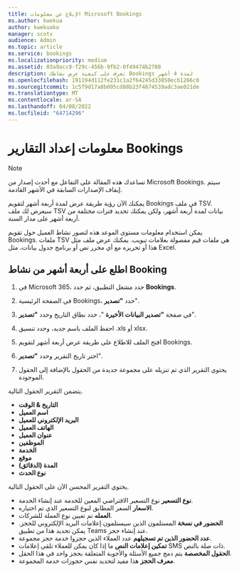 ```yaml
---
title: الإبلاغ عن معلومات Microsoft Bookings
ms.author: kwekua
author: kwekuako
manager: scotv
audience: Admin
ms.topic: article
ms.service: bookings
ms.localizationpriority: medium
ms.assetid: 03a9acc9-f29c-456b-9fb2-0f49474b2708
description: تعرف على كيفية عرض نشاطك Bookings لمدة 4 أشهر
ms.openlocfilehash: 191194d112fe231c1a2f64245d33850ecb1266c0
ms.sourcegitcommit: 1c5f9d17a8b095cd88b23f4874539adc3ae021de
ms.translationtype: MT
ms.contentlocale: ar-SA
ms.lasthandoff: 04/08/2022
ms.locfileid: "64714296"
---
```

# <a name="reporting-info-for-bookings"></a>معلومات إعداد التقارير Bookings

> [!NOTE]
> تساعدك هذه المقالة على التفاعل مع أحدث إصدار من Microsoft Bookings. سيتم إيقاف الإصدارات السابقة في الأشهر القادمة.

يمكنك الآن رؤية طريقة عرض لمدة أربعة أشهر لتقويم Bookings في ملف TSV. سيعرض لك ملف TSV بيانات لمدة أربعة أشهر، ولكن يمكنك تحديد فترات مختلفة من أربعة أشهر على مدار السنة.

يمكن استخدام معلومات مستوى الموعد هذه لتصور نشاط العميل حول تقويم Bookings. ملفات TSV هي ملفات قيم مفصولة بعلامات تبويب. يمكنك عرض ملف مثل هذا أو تحريره مع أي محرر نص أو برنامج جدول بيانات، مثل Excel.

## <a name="see-four-months-of-booking-activity"></a>اطلع على أربعة أشهر من نشاط Booking

1. في Microsoft 365، حدد مشغل التطبيق، ثم حدد **Bookings**.

1. في الصفحة الرئيسية Bookings، حدد **"تصدير**".

1. في صفحة **"تصدير البيانات الأخيرة** "، حدد نطاق التاريخ وحدد **"تصدير**".

1. احفظ الملف باسم جديد، وحدد تنسيق .xls أو xlsx.

1. افتح الملف للاطلاع على طريقة عرض أربعة أشهر لتقويم Bookings.

1. اختر تاريخ التقرير وحدد **"تصدير**".

1. يحتوي التقرير الذي تم تنزيله على مجموعة جديدة من الحقول بالإضافة إلى الحقول الموجودة.

يتضمن التقرير الحقول التالية.

 - **التاريخ & الوقت**
- **اسم العميل**
- **البريد الإلكتروني للعميل**
- **الهاتف العميل**
- **عنوان العميل**
- **الموظفين**
- **الخدمة**
- **موقع**
- **المدة (الدقائق)**
- **نوع الحدث**

يحتوي التقرير المحسن الآن على الحقول التالية.

- **نوع التسعير**   نوع التسعير الافتراضي المعين للخدمة عند إنشاء الخدمة.
- **الاسعار**   السعر المطابق لنوع التسعير الذي تم اختياره.
- **العمله**   تم تعيين نوع العملة للشركات.
- **الحضور في نسخة**   المستلمون الذين سيستلمون إعلامات البريد الإلكتروني للحجز. يمكن تحديد هذا من تطبيق Teams عند إنشاء حجز.
- **عدد الحضور الذين تم تسجيلهم**   عدد العملاء الذين حجزوا خدمة حجز مجموعة.
- **تمكين إعلامات النص**   ما إذا كان يمكن للعملاء تلقي إعلامات SMS ذات صلة بالنص.
- **الحقول المخصصة**   يتم دمج جميع الأسئلة والأجوبة المتعلقة بحجز واحد في هذا الحقل.
- **معرف الحجز**   هذا مفيد لتحديد نفس حجوزات خدمة المجموعة.
